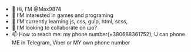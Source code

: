 - 👋 Hi, I’M @Max9874
- 👀 I’M interested in games and programing
- 🌱 I’M currently learning js, css, gulp, html, scss, 
- 💞️ I’M looking to collaborate on   шо?
- 📫 How to reach me: my phone number(+380688361752), U can phone ME in Telegram, Viber or MY own phone number

<!---
Max9874/Max9874 is a ✨ special ✨ repository because its `README.md` (this file) appears on your GitHub profile.
You can click the Preview link to take a look at your changes.
--->
